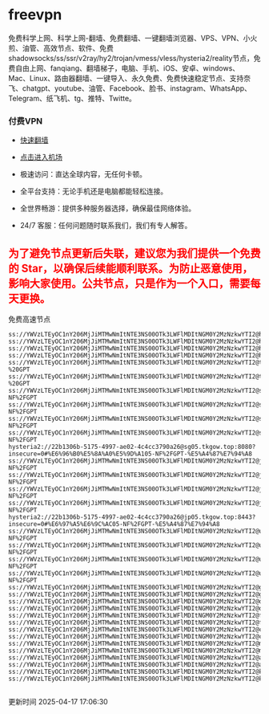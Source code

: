 # freevpn

免费科学上网、科学上网-翻墙、免费翻墙、一键翻墙浏览器、VPS、VPN、小火煎、油管、高效节点、软件、免费shadowsocks/ss/ssr/v2ray/hy2/trojan/vmess/vless/hysteria2/reality节点，免费自由上网、fanqiang、翻墙梯子，电脑、手机、iOS、安卓、windows、Mac、Linux、路由器翻墙、一键导入、永久免费、免费快速稳定节点、支持奈飞、chatgpt、youtube、油管、Facebook、脸书、instagram、WhatsApp、Telegram、纸飞机、tg、推特、Twitte。

### 付费VPN
* [快速翻墙](https://xgogo.sbs/#/register?code=wxADDy87) 

* [点击进入机场](https://xgogo.sbs/#/register?code=wxADDy87) 

* 极速访问：直达全球内容，无任何卡顿。

* 全平台支持：无论手机还是电脑都能轻松连接。

* 全世界畅游：提供多种服务器选择，确保最佳网络体验。

* 24/7 客服：任何问题随时联系我们，我们有专人解答。

## <font color="red">为了避免节点更新后失联，建议您为我们提供一个免费的 Star，以确保后续能顺利联系。为防止恶意使用，影响大家使用。公共节点，只是作为一个入口，需要每天更换。</font>

免费高速节点

```ss://YWVzLTEyOC1nY206MjJiMTMwNmItNTE3NS00OTk3LWFlMDItNGM0Y2MzNzkwYTI2@hk01.jgrtoioceaw.help:50384#%E9%A6%99%E6%B8%AF01
ss://YWVzLTEyOC1nY206MjJiMTMwNmItNTE3NS00OTk3LWFlMDItNGM0Y2MzNzkwYTI2@hk02.jigreliewolf.click:17889#%E9%A6%99%E6%B8%AF02
ss://YWVzLTEyOC1nY206MjJiMTMwNmItNTE3NS00OTk3LWFlMDItNGM0Y2MzNzkwYTI2@hk03.jigreliewolf.click:10838#%E9%A6%99%E6%B8%AF03
ss://YWVzLTEyOC1nY206MjJiMTMwNmItNTE3NS00OTk3LWFlMDItNGM0Y2MzNzkwYTI2@hk04.jgrtoioceaw.help:29956#%E9%A6%99%E6%B8%AF04
ss://YWVzLTEyOC1nY206MjJiMTMwNmItNTE3NS00OTk3LWFlMDItNGM0Y2MzNzkwYTI2@hk05.ijgelrkasd.click:41284#%E9%A6%99%E6%B8%AF05
ss://YWVzLTEyOC1nY206MjJiMTMwNmItNTE3NS00OTk3LWFlMDItNGM0Y2MzNzkwYTI2@tw01.jigreliewolf.click:30995#%E5%8F%B0%E6%B9%BE01%20-%20GPT
ss://YWVzLTEyOC1nY206MjJiMTMwNmItNTE3NS00OTk3LWFlMDItNGM0Y2MzNzkwYTI2@tw02.ijgelrkasd.click:22610#%E5%8F%B0%E6%B9%BE02%20-%20GPT
ss://YWVzLTEyOC1nY206MjJiMTMwNmItNTE3NS00OTk3LWFlMDItNGM0Y2MzNzkwYTI2@sg01.jgrtoioceaw.help:55559#%E6%96%B0%E5%8A%A0%E5%9D%A101%20-NF%2FGPT
ss://YWVzLTEyOC1nY206MjJiMTMwNmItNTE3NS00OTk3LWFlMDItNGM0Y2MzNzkwYTI2@sg02.jigreliewolf.click:40574#%E6%96%B0%E5%8A%A0%E5%9D%A102%20-NF%2FGPT
ss://YWVzLTEyOC1nY206MjJiMTMwNmItNTE3NS00OTk3LWFlMDItNGM0Y2MzNzkwYTI2@sg03.ijgelrkasd.click:23716#%E6%96%B0%E5%8A%A0%E5%9D%A103%20-NF%2FGPT
ss://YWVzLTEyOC1nY206MjJiMTMwNmItNTE3NS00OTk3LWFlMDItNGM0Y2MzNzkwYTI2@sg04.jgrtoioceaw.help:17971#%E6%96%B0%E5%8A%A0%E5%9D%A104%20-NF%2FGPT
hysteria2://22b1306b-5175-4997-ae02-4c4cc3790a26@sg05.tkgow.top:8080?insecure=0#%E6%96%B0%E5%8A%A0%E5%9D%A105-NF%2FGPT-%E5%A4%87%E7%94%A8
ss://YWVzLTEyOC1nY206MjJiMTMwNmItNTE3NS00OTk3LWFlMDItNGM0Y2MzNzkwYTI2@jp01.jgrtoioceaw.help:58645#%E6%97%A5%E6%9C%AC01%20-NF%2FGPT
ss://YWVzLTEyOC1nY206MjJiMTMwNmItNTE3NS00OTk3LWFlMDItNGM0Y2MzNzkwYTI2@jp02.jgrtoioceaw.help:47462#%E6%97%A5%E6%9C%AC02%20-NF%2FGPT
ss://YWVzLTEyOC1nY206MjJiMTMwNmItNTE3NS00OTk3LWFlMDItNGM0Y2MzNzkwYTI2@jp03.jigreliewolf.click:33414#%E6%97%A5%E6%9C%AC03%20-NF%2FGPT
ss://YWVzLTEyOC1nY206MjJiMTMwNmItNTE3NS00OTk3LWFlMDItNGM0Y2MzNzkwYTI2@jp04.ijgelrkasd.click:58223#%E6%97%A5%E6%9C%AC04%20-NF%2FGPT
hysteria2://22b1306b-5175-4997-ae02-4c4cc3790a26@jp05.tkgow.top:8443?insecure=0#%E6%97%A5%E6%9C%AC05-NF%2FGPT-%E5%A4%87%E7%94%A8
ss://YWVzLTEyOC1nY206MjJiMTMwNmItNTE3NS00OTk3LWFlMDItNGM0Y2MzNzkwYTI2@us01.jgrtoioceaw.help:48129#%E7%BE%8E%E5%9B%BD01%20-NF%2FGPT
ss://YWVzLTEyOC1nY206MjJiMTMwNmItNTE3NS00OTk3LWFlMDItNGM0Y2MzNzkwYTI2@us02.jgrtoioceaw.help:44907#%E7%BE%8E%E5%9B%BD02%20-NF%2FGPT
ss://YWVzLTEyOC1nY206MjJiMTMwNmItNTE3NS00OTk3LWFlMDItNGM0Y2MzNzkwYTI2@us03.jigreliewolf.click:43330#%E7%BE%8E%E5%9B%BD03%20-NF%2FGPT
ss://YWVzLTEyOC1nY206MjJiMTMwNmItNTE3NS00OTk3LWFlMDItNGM0Y2MzNzkwYTI2@us04.ijgelrkasd.click:44130#%E7%BE%8E%E5%9B%BD04%20-NF%2FGPT
ss://YWVzLTEyOC1nY206MjJiMTMwNmItNTE3NS00OTk3LWFlMDItNGM0Y2MzNzkwYTI2@gb01.jgrtoioceaw.help:27765#%E8%8B%B1%E5%9B%BD01
ss://YWVzLTEyOC1nY206MjJiMTMwNmItNTE3NS00OTk3LWFlMDItNGM0Y2MzNzkwYTI2@gb02.jigreliewolf.click:52762#%E8%8B%B1%E5%9B%BD02
ss://YWVzLTEyOC1nY206MjJiMTMwNmItNTE3NS00OTk3LWFlMDItNGM0Y2MzNzkwYTI2@de01.jgrtoioceaw.help:20635#%E5%BE%B7%E5%9B%BD01
ss://YWVzLTEyOC1nY206MjJiMTMwNmItNTE3NS00OTk3LWFlMDItNGM0Y2MzNzkwYTI2@de02.jigreliewolf.click:52770#%E5%BE%B7%E5%9B%BD02
ss://YWVzLTEyOC1nY206MjJiMTMwNmItNTE3NS00OTk3LWFlMDItNGM0Y2MzNzkwYTI2@fr01.ijgelrkasd.click:32568#%E6%B3%95%E5%9B%BD01
ss://YWVzLTEyOC1nY206MjJiMTMwNmItNTE3NS00OTk3LWFlMDItNGM0Y2MzNzkwYTI2@fr02.jigreliewolf.click:45265#%E6%B3%95%E5%9B%BD02
ss://YWVzLTEyOC1nY206MjJiMTMwNmItNTE3NS00OTk3LWFlMDItNGM0Y2MzNzkwYTI2@ca01.jigreliewolf.click:30461#%E5%8A%A0%E6%8B%BF%E5%A4%A701
ss://YWVzLTEyOC1nY206MjJiMTMwNmItNTE3NS00OTk3LWFlMDItNGM0Y2MzNzkwYTI2@ca02.ijgelrkasd.click:24053#%E5%8A%A0%E6%8B%BF%E5%A4%A702
ss://YWVzLTEyOC1nY206MjJiMTMwNmItNTE3NS00OTk3LWFlMDItNGM0Y2MzNzkwYTI2@my01.jigreliewolf.click:52408#%E9%A9%AC%E6%9D%A5%E8%A5%BF%E4%BA%9A01
ss://YWVzLTEyOC1nY206MjJiMTMwNmItNTE3NS00OTk3LWFlMDItNGM0Y2MzNzkwYTI2@my02.ijgelrkasd.click:25519#%E9%A9%AC%E6%9D%A5%E8%A5%BF%E4%BA%9A02
ss://YWVzLTEyOC1nY206MjJiMTMwNmItNTE3NS00OTk3LWFlMDItNGM0Y2MzNzkwYTI2@au01.jgrtoioceaw.help:13460#%E6%BE%B3%E5%A4%A7%E5%88%A9%E4%BA%9A01
ss://YWVzLTEyOC1nY206MjJiMTMwNmItNTE3NS00OTk3LWFlMDItNGM0Y2MzNzkwYTI2@au02.ijgelrkasd.click:46073#%E6%BE%B3%E5%A4%A7%E5%88%A9%E4%BA%9A02
ss://YWVzLTEyOC1nY206MjJiMTMwNmItNTE3NS00OTk3LWFlMDItNGM0Y2MzNzkwYTI2@ko01.jgrtoioceaw.help:46108#%E9%9F%A9%E5%9B%BD01
ss://YWVzLTEyOC1nY206MjJiMTMwNmItNTE3NS00OTk3LWFlMDItNGM0Y2MzNzkwYTI2@ko02.jigreliewolf.click:50181#%E9%9F%A9%E5%9B%BD02


```
更新时间 2025-04-17 17:06:30
